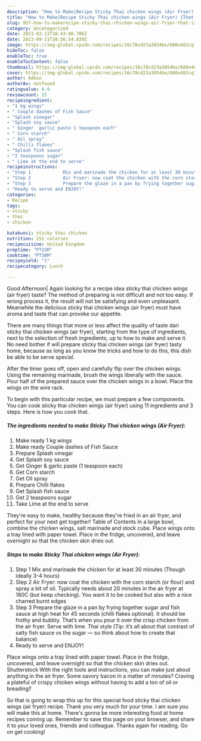 ```yaml
---
description: "How to Make|Recipe Sticky Thai chicken wings (Air Fryer) {That is Simple"
title: "How to Make|Recipe Sticky Thai chicken wings (Air Fryer) {That is Simple"
slug: 957-how-to-makerecipe-sticky-thai-chicken-wings-air-fryer-that-is-simple
category: Uncategorized
date: 2023-02-11T18:43:00.786Z
date: 2023-09-21T20:56:54.839Z
image: https://img-global.cpcdn.com/recipes/16c78cd23a3854be/680x482cq70/sticky-thai-chicken-wings-air-fryer-recipe-main-photo.jpg
hideToc: false
enableToc: true
enableTocContent: false
thumbnail: https://img-global.cpcdn.com/recipes/16c78cd23a3854be/680x482cq70/sticky-thai-chicken-wings-air-fryer-recipe-main-photo.jpg
cover: https://img-global.cpcdn.com/recipes/16c78cd23a3854be/680x482cq70/sticky-thai-chicken-wings-air-fryer-recipe-main-photo.jpg
author: Admin
authorAv: notfound
ratingvalue: 4.9
reviewcount: 15
recipeingredient:
- "1 kg wings"
- " Couple dashes of Fish Sauce"
- "Splash vinegar"
- "Splash soy sauce"
- " Ginger  garlic paste 1 teaspoon each"
- " Corn starch"
- " Oil spray"
- " Chilli flakes"
- "Splash fish sauce"
- "2 teaspoons sugar"
- " Lime at the end to serve"
recipeinstructions:
- "Step 1            Mix and marinade the chicken for at least 30 minutes (Though ideally 3-4 hours)"
- "Step 2            Air Fryer: now coat the chicken with the corn starch (or flour) and spray a bit of oil. Typically needs about 20 minutes in the air fryer at 180C (but keep checking). You want it to be cooked but also with a nice charred burnt edges"
- "Step 3            Prepare the glaze in a pan by frying together sugar and fish sauce at high heat for 45 seconds (chilli flakes optional). It should be frothy and bubbly. That’s when you pour it over the crisp chicken from the air fryer.   Serve with lime. Thai style  (Tip: it’s all about that contrast of salty fish sauce vs the sugar — so think about how to create that balance)"
- "Ready to serve and ENJOY!"
categories:
- Recipe
tags:
- sticky
- thai
- chicken

katakunci: sticky thai chicken 
nutrition: 251 calories
recipecuisine: United Kingdom
preptime: "PT15M"
cooktime: "PT38M"
recipeyield: "1"
recipecategory: Lunch

---
```



Good Afternoon| Again looking for a recipe idea sticky thai chicken wings (air fryer) taste? The method of preparing is not difficult and not too easy. If wrong process it, the result will not be satisfying and even unpleasant. Meanwhile the delicious sticky thai chicken wings (air fryer) must have aroma and taste that can provoke our appetite.






There are many things that more or less affect the quality of taste dari sticky thai chicken wings (air fryer), starting from the type of ingredients, next to the selection of fresh ingredients, up to how to make and serve it. No need bother if will prepare sticky thai chicken wings (air fryer) tasty home, because as long as you know the tricks and how to do this, this dish be able to be serve special.


After the timer goes off, open and carefully flip over the chicken wings. Using the remaining marinade, brush the wings liberally with the sauce. Pour half of the prepared sauce over the chicken wings in a bowl. Place the wings on the wire rack.


To begin with this particular recipe, we must prepare a few components. You can cook sticky thai chicken wings (air fryer) using 11 ingredients and 3 steps. Here is how you cook that.

<!--inarticleads1-->

##### The ingredients needed to make Sticky Thai chicken wings (Air Fryer):

1. Make ready 1 kg wings
1. Make ready  Couple dashes of Fish Sauce
1. Prepare Splash vinegar
1. Get Splash soy sauce
1. Get  Ginger &amp; garlic paste (1 teaspoon each)
1. Get  Corn starch
1. Get  Oil spray
1. Prepare  Chilli flakes
1. Get Splash fish sauce
1. Get 2 teaspoons sugar
1. Take  Lime at the end to serve


They&#39;re easy to make, healthy because they&#39;re fried in an air fryer, and perfect for your next get together! Table of Contents In a large bowl, combine the chicken wings, salt marinade and stock cube. Place wings onto a tray lined with paper towel. Place in the fridge, uncovered, and leave overnight so that the chicken skin dries out. 

<!--inarticleads2-->

##### Steps to make Sticky Thai chicken wings (Air Fryer):

1. Step 1            Mix and marinade the chicken for at least 30 minutes (Though ideally 3-4 hours)
1. Step 2            Air Fryer: now coat the chicken with the corn starch (or flour) and spray a bit of oil. Typically needs about 20 minutes in the air fryer at 180C (but keep checking). You want it to be cooked but also with a nice charred burnt edges
1. Step 3            Prepare the glaze in a pan by frying together sugar and fish sauce at high heat for 45 seconds (chilli flakes optional). It should be frothy and bubbly. That’s when you pour it over the crisp chicken from the air fryer.   Serve with lime. Thai style  (Tip: it’s all about that contrast of salty fish sauce vs the sugar — so think about how to create that balance)
1. Ready to serve and ENJOY!

Place wings onto a tray lined with paper towel. Place in the fridge, uncovered, and leave overnight so that the chicken skin dries out. Shutterstock With the right tools and instructions, you can make just about anything in the air fryer. Some savory bacon in a matter of minutes? Craving a plateful of crispy chicken wings without having to add a ton of oil or breading? 

So that is going to wrap this up for this special food sticky thai chicken wings (air fryer) recipe. Thank you very much for your time. I am sure you will make this at home. There's gonna be more interesting food at home recipes coming up. Remember to save this page on your browser, and share it to your loved ones, friends and colleague. Thanks again for reading. Go on get cooking!
